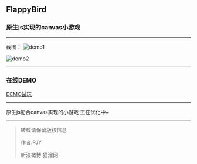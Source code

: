 ## FlappyBird ##
### 原生js实现的canvas小游戏 ###


----------
截图：
![demo1][1]


![demo2][2]


----------


### 在线DEMO ###
[DEMO试玩][3]


  [1]: http://www.cat666.com/mydemo/FlappyBird/demo1.jpg
  [2]: http://www.cat666.com/mydemo/FlappyBird/demo2.jpg
  [3]: http://www.cat666.com/mydemo/FlappyBird/index,html
  


----------
原生js配合canvas实现的小游戏
正在优化中~


----------
>转载请保留版权信息
>
>作者:PJY
>
>新浪微博:猫溜网
